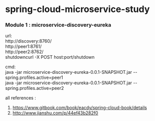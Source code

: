 # spring-cloud-microservice-study

<h3>Module 1 : microservice-discovery-eureka</h3> 

url:<br />
http://discovery:8760/<br />
http://peer1:8761/<br />
http://peer2:8762/<br />
shutdowncurl -X POST host:port/shutdown<br />

cmd:<br />
java -jar microservice-discovery-eureka-0.0.1-SNAPSHOT.jar --spring.profiles.active=peer1<br />
java -jar microservice-discovery-eureka-0.0.1-SNAPSHOT.jar --spring.profiles.active=peer2<br />

all references :
1. https://www.gitbook.com/book/eacdy/spring-cloud-book/details
2. http://www.jianshu.com/p/44ef43b282f0
